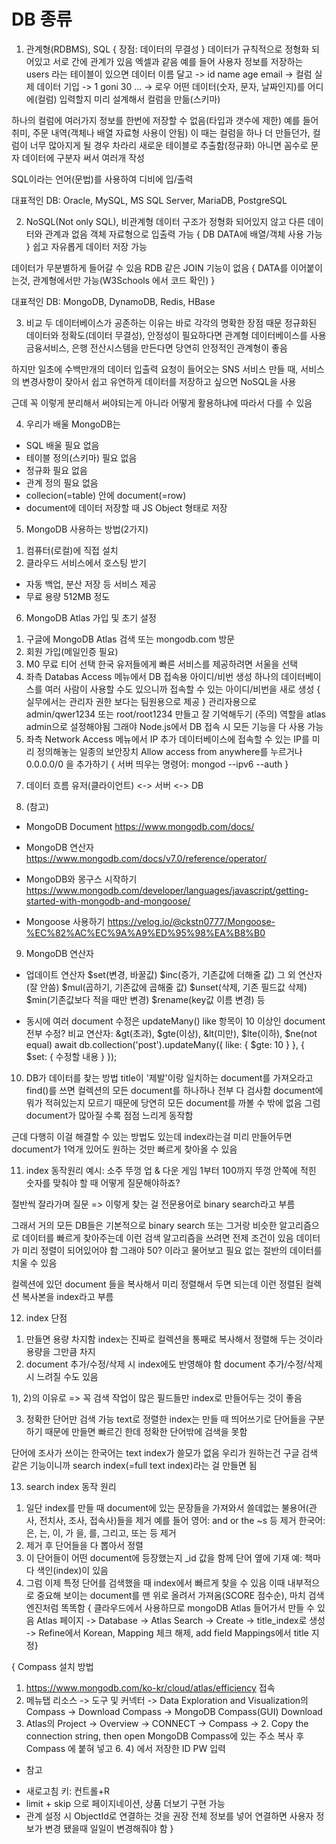 # DB 종류
1. 관계형(RDBMS), SQL { 장점: 데이터의 무결성 }
데이터가 규칙적으로 정형화 되어있고 서로 간에 관계가 있음
엑셀과 같음
예를 들어 사용자 정보를 저장하는 users 라는 테이블이 있으면
데이터 이름 달고 -> id name age email -> 컬럼
실제 데이터 기입 -> 1  goni 30  ...   -> 로우
어떤 데이터(숫자, 문자, 날짜인지)를 어디에(컬럼) 입력할지 미리 설계해서 컬럼을 만듦(스키마)

하나의 컬럼에 여러가지 정보를 한번에 저장할 수 없음(타입과 갯수에 제한)
예를 들어 취미, 주문 내역(객체나 배열 자료형 사용이 안됨)
이 때는 컬럼을 하나 더 만들던가, 컬럼이 너무 많아지게 될 경우 차라리 새로운 테이블로 추출함(정규화)
아니면 꼼수로 문자 데이터에 구분자 써서 여러개 작성

SQL이라는 언어(문법)를 사용하여 디비에 입/출력

대표적인 DB: Oracle, MySQL, MS SQL Server, MariaDB, PostgreSQL

2. NoSQL(Not only SQL), 비관계형
데이터 구조가 정형화 되어있지 않고 다른 데이터와 관계과 없음
객체 자료형으로 입출력 가능 { DB DATA에 배열/객체 사용 가능 }
쉽고 자유롭게 데이터 저장 가능

데이터가 무분별하게 들어갈 수 있음
RDB 같은 JOIN 기능이 없음 { DATA를 이어붙이는것, 관계형에서만 가능(W3Schools 에서 코드 확인) }

대표적인 DB: MongoDB, DynamoDB, Redis, HBase

3. 비교
두 데이터베이스가 공존하는 이유는 바로 각각의 명확한 장점 때문
정규화된 데이터와 정확도(데이터 무결성), 안정성이 필요하다면 관계형 데이터베이스를 사용
금융서비스, 은행 전산시스템을 만든다면 당연히 안정적인 관계형이 좋음

하지만 일초에 수백만개의 데이터 입출력 요청이 들어오는 SNS 서비스 만들 때,
서비스의 변경사항이 잦아서 쉽고 유연하게 데이터를 저장하고 싶으면 NoSQL을 사용

근데 꼭 이렇게 분리해서 써야되는게 아니라 어떻게 활용하냐에 따라서 다를 수 있음

4. 우리가 배울 MongoDB는
- SQL 배울 필요 없음
- 테이블 정의(스키마) 필요 없음
- 정규화 필요 없음
- 관계 정의 필요 없음
- collecion(=table) 안에 document(=row)
- document에 데이터 저장할 때 JS Object 형태로 저장

5. MongoDB 사용하는 방법(2가지)
1) 컴퓨터(로컬)에 직접 설치
2) 클라우드 서비스에서 호스팅 받기
- 자동 백업, 분산 저장 등 서비스 제공
- 무료 용량 512MB 정도

6. MongoDB Atlas 가입 및 초기 설정
1) 구글에  MongoDB Atlas 검색 또는 mongodb.com 방문
2) 회원 가입(메일인증 필요)
3) M0 무료 티어 선택
한국 유저들에게 빠른 서비스를 제공하려면 서울을 선택
4) 좌측 Databas Access 메뉴에서 DB 접속용 아이디/비번 생성
하나의 데이터베이스를 여러 사람이 사용할 수도 있으니까
접속할 수 있는 아이디/비번을 새로 생성 { 실무에서는 관리자 권한 보다는 팀원용으로 제공 }
관리자용으로 admin/qwer1234 또는 root/root1234 만들고 잘 기억해두기
(주의) 역할을 atlas admin으로 설정해야됨
그래야 Node.js에서 DB 접속 시 모든 기능을 다 사용 가능
5) 좌측 Network Access 메뉴에서 IP 추가
데이터베이스에 접속할 수 있는 IP를 미리 정의해놓는 일종의 보안장치
Allow access from anywhere를 누르거나 0.0.0.0/0 을 추가하기
{ 서버 띄우는 명령어: mongod --ipv6 --auth }

7. 데이터 흐름
유저(클라이언트) <-> 서버 <-> DB

8. (참고)
- MongoDB Document
https://www.mongodb.com/docs/

- MongoDB 연산자
https://www.mongodb.com/docs/v7.0/reference/operator/

- MongoDB와 몽구스 시작하기
https://www.mongodb.com/developer/languages/javascript/getting-started-with-mongodb-and-mongoose/
- Mongoose 사용하기
https://velog.io/@ckstn0777/Mongoose-%EC%82%AC%EC%9A%A9%ED%95%98%EA%B8%B0

9. MongoDB 연산자
- 업데이트 연산자
$set(변경, 바꿀값)
$inc(증가, 기존값에 더해줄 값)
그 외 연산자 (잘 안씀)
$mul(곱하기, 기존값에 곱해줄 값)
$unset(삭제, 기존 필드값 삭제)
$min(기존값보다 적을 때만 변경)
$rename(key값 이름 변경) 등

- 동시에 여러 document 수정은 updateMany()
like 항목이 10 이상인 document 전부 수정? 
비교 연산자: &gt(초과), $gte(이상), &lt(미만), $lte(이하), $ne(not equal)
await db.collection('post').updateMany({ like: { $gte: 10 } }, { 
  $set: {
    수정할 내용
  } 
});

10. DB가 데이터를 찾는 방법
title이 '제발'이랑 일치하는 document를 가져오라고 find()를 쓰면
컬렉션의 모든 document를 하나하나 전부 다 검사함
document에 뭐가 적혀있는지 모르기 때문에 당연히 모든 document를 까볼 수 밖에 없음
그럼 document가 많아질 수록 점점 느리게 동작함

근데 다행히 이걸 해결할 수 있는 방법도 있는데 
index라는걸 미리 만들어두면 document가 1억개 있어도 원하는 것만 빠르게 찾아올 수 있음

11. index 동작원리
예시: 소주 뚜껑 업 & 다운 게임
1부터 100까지 뚜껑 안쪽에 적힌 숫자를 맞춰야 할 때
어떻게 질문해야하죠?

절반씩 잘라가며 질문 => 이렇게 찾는 걸 전문용어로 binary search라고 부름

그래서 거의 모든 DB들은 기본적으로 binary search 또는 그거랑 비슷한 알고리즘으로 데이터를 빠르게 찾아주는데
이런 검색 알고리즘을 쓰려면 전제 조건이 있음
데이터가 미리 정렬이 되어있어야 함
그래야 50? 이라고 물어보고 필요 없는 절반의 데이터를 치울 수 있음

컬렉션에 있던 document 들을 복사해서 미리 정렬해서 두면 되는데
이런 정렬된 컬렉션 복사본을 index라고 부름

12. index 단점
1) 만들면 용량 차지함
index는 진짜로 컬렉션을 통째로 복사해서 정렬해 두는 것이라 용량을 그만큼 차지
2) document 추가/수정/삭제 시 index에도 반영해야 함
document 추가/수정/삭제 시 느려질 수도 있음

1), 2)의 이유로 => 꼭 검색 작업이 많은 필드들만 index로 만들어두는 것이 좋음

3) 정확한 단어만 검색 가능
text로 정렬한 index는 만들 때 띄어쓰기로 단어들을 구분하기 때문에 만들면 빠르긴 한데 정확한 단어밖에 검색을 못함

단어에 조사가 쓰이는 한국어는 text index가 쓸모가 없음 우리가 원하는건 구글 검색 같은 기능이니까
search index(=full text index)라는 걸 만들면 됨

13. search index 동작 원리
1) 일단 index를 만들 때 document에 있는 문장들을 가져와서 쓸데없는 불용어(관사, 전치사, 조사, 접속사)들을 제거
예를 들어
영어: and or the ~s 등 제거
한국어: 은, 는, 이, 가 을, 를, 그리고, 또는 등 제거
2) 제거 후 단어들을 다 뽑아서 정렬
3) 이 단어들이 어떤 document에 등장했는지 _id 값을 함께 단어 옆에 기재
예: 책마다 색인(index)이 있음
4) 그럼 이제 특정 단어를 검색했을 때 index에서 빠르게 찾을 수 있음
이때 내부적으로 중요해 보이는 document를 맨 위로 올려서 가져옴(SCORE 점수순), 마치 검색엔진처럼 똑똑함
{ 클라우드에서 사용하므로 mongoDB Atlas 들어가서 만들 수 있음 Atlas 페이지 -> Database -> Atlas Search -> Create -> title_index로 생성 -> Refine에서 Korean, Mapping 체크 해제, add field Mappings에서 title 지정}

{ Compass 설치 방법
  1) https://www.mongodb.com/ko-kr/cloud/atlas/efficiency 접속
  2) 메뉴탭 리소스 -> 도구 및 커넥터 -> Data Exploration and Visualization의 Compass -> Download Compass -> MongoDB Compass(GUI) Download
  3) Atlas의 Project -> Overview -> CONNECT -> Compass -> 2. Copy the connection string, then open MongoDB Compass에 있는 주소 복사 후 Compass 에 붙혀 넣고 6. 4) 에서 저장한 ID PW 입력

  * 참고
  - 새로고침 키: 컨트롤+R
  - limit + skip 으로 페이지네이션, 상품 더보기 구현 가능
  - 관계 설정 시 ObjectId로 연결하는 것을 권장 전체 정보를 넣어 연결하면 사용자 정보가 변경 됐을때 일일이 변경해줘야 함 
}